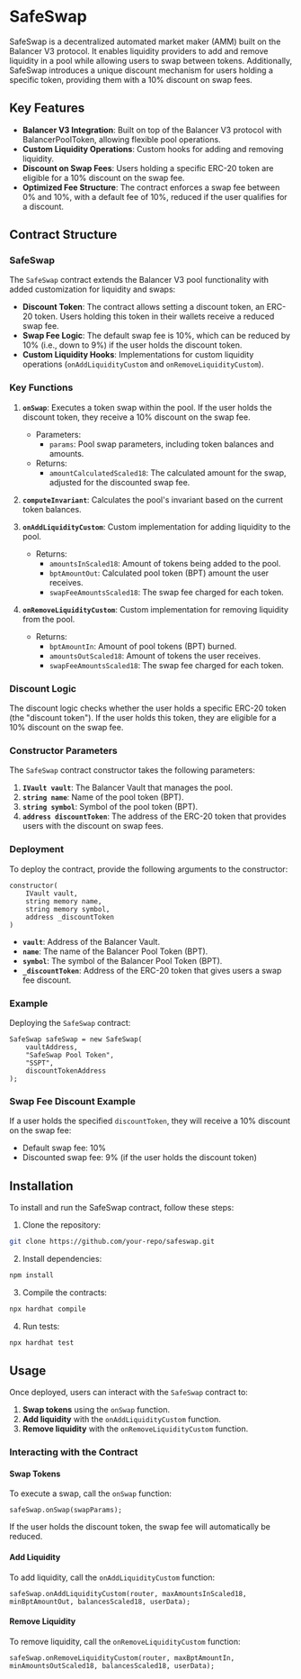 
# SafeSwap

SafeSwap is a decentralized automated market maker (AMM) built on the Balancer V3 protocol. It enables liquidity providers to add and remove liquidity in a pool while allowing users to swap between tokens. Additionally, SafeSwap introduces a unique discount mechanism for users holding a specific token, providing them with a 10% discount on swap fees.

## Key Features

- **Balancer V3 Integration**: Built on top of the Balancer V3 protocol with BalancerPoolToken, allowing flexible pool operations.
- **Custom Liquidity Operations**: Custom hooks for adding and removing liquidity.
- **Discount on Swap Fees**: Users holding a specific ERC-20 token are eligible for a 10% discount on the swap fee.
- **Optimized Fee Structure**: The contract enforces a swap fee between 0% and 10%, with a default fee of 10%, reduced if the user qualifies for a discount.

## Contract Structure

### SafeSwap

The `SafeSwap` contract extends the Balancer V3 pool functionality with added customization for liquidity and swaps:

- **Discount Token**: The contract allows setting a discount token, an ERC-20 token. Users holding this token in their wallets receive a reduced swap fee.
- **Swap Fee Logic**: The default swap fee is 10%, which can be reduced by 10% (i.e., down to 9%) if the user holds the discount token.
- **Custom Liquidity Hooks**: Implementations for custom liquidity operations (`onAddLiquidityCustom` and `onRemoveLiquidityCustom`).

### Key Functions

1. **`onSwap`**: Executes a token swap within the pool. If the user holds the discount token, they receive a 10% discount on the swap fee.
   - Parameters:
     - `params`: Pool swap parameters, including token balances and amounts.
   - Returns:
     - `amountCalculatedScaled18`: The calculated amount for the swap, adjusted for the discounted swap fee.

2. **`computeInvariant`**: Calculates the pool's invariant based on the current token balances.

3. **`onAddLiquidityCustom`**: Custom implementation for adding liquidity to the pool.
   - Returns:
     - `amountsInScaled18`: Amount of tokens being added to the pool.
     - `bptAmountOut`: Calculated pool token (BPT) amount the user receives.
     - `swapFeeAmountsScaled18`: The swap fee charged for each token.

4. **`onRemoveLiquidityCustom`**: Custom implementation for removing liquidity from the pool.
   - Returns:
     - `bptAmountIn`: Amount of pool tokens (BPT) burned.
     - `amountsOutScaled18`: Amount of tokens the user receives.
     - `swapFeeAmountsScaled18`: The swap fee charged for each token.

### Discount Logic

The discount logic checks whether the user holds a specific ERC-20 token (the "discount token"). If the user holds this token, they are eligible for a 10% discount on the swap fee.

### Constructor Parameters

The `SafeSwap` contract constructor takes the following parameters:

1. **`IVault vault`**: The Balancer Vault that manages the pool.
2. **`string name`**: Name of the pool token (BPT).
3. **`string symbol`**: Symbol of the pool token (BPT).
4. **`address discountToken`**: The address of the ERC-20 token that provides users with the discount on swap fees.

### Deployment

To deploy the contract, provide the following arguments to the constructor:

```solidity
constructor(
    IVault vault,
    string memory name,
    string memory symbol,
    address _discountToken
)
```

- **`vault`**: Address of the Balancer Vault.
- **`name`**: The name of the Balancer Pool Token (BPT).
- **`symbol`**: The symbol of the Balancer Pool Token (BPT).
- **`_discountToken`**: Address of the ERC-20 token that gives users a swap fee discount.

### Example

Deploying the `SafeSwap` contract:

```solidity
SafeSwap safeSwap = new SafeSwap(
    vaultAddress,
    "SafeSwap Pool Token",
    "SSPT",
    discountTokenAddress
);
```

### Swap Fee Discount Example

If a user holds the specified `discountToken`, they will receive a 10% discount on the swap fee:

- Default swap fee: 10%
- Discounted swap fee: 9% (if the user holds the discount token)

## Installation

To install and run the SafeSwap contract, follow these steps:

1. Clone the repository:

```bash
git clone https://github.com/your-repo/safeswap.git
```

2. Install dependencies:

```bash
npm install
```

3. Compile the contracts:

```bash
npx hardhat compile
```

4. Run tests:

```bash
npx hardhat test
```

## Usage

Once deployed, users can interact with the `SafeSwap` contract to:

1. **Swap tokens** using the `onSwap` function.
2. **Add liquidity** with the `onAddLiquidityCustom` function.
3. **Remove liquidity** with the `onRemoveLiquidityCustom` function.

### Interacting with the Contract

#### Swap Tokens

To execute a swap, call the `onSwap` function:

```solidity
safeSwap.onSwap(swapParams);
```

If the user holds the discount token, the swap fee will automatically be reduced.

#### Add Liquidity

To add liquidity, call the `onAddLiquidityCustom` function:

```solidity
safeSwap.onAddLiquidityCustom(router, maxAmountsInScaled18, minBptAmountOut, balancesScaled18, userData);
```

#### Remove Liquidity

To remove liquidity, call the `onRemoveLiquidityCustom` function:

```solidity
safeSwap.onRemoveLiquidityCustom(router, maxBptAmountIn, minAmountsOutScaled18, balancesScaled18, userData);
```
